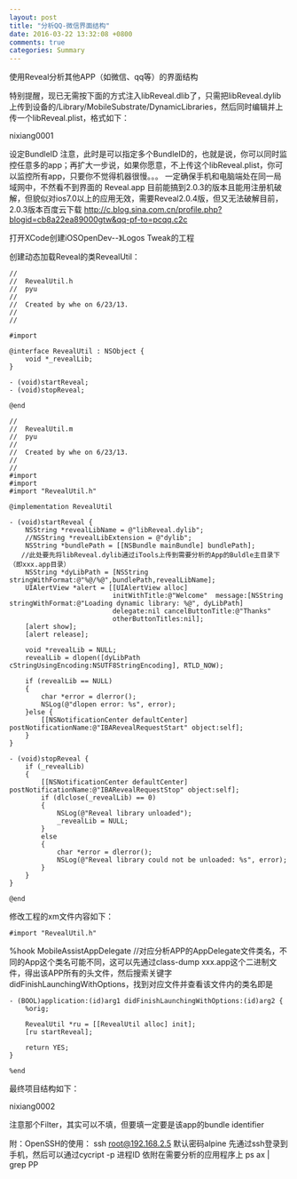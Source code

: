 ```yaml
---
layout: post
title: "分析QQ-微信界面结构"
date: 2016-03-22 13:32:08 +0800
comments: true
categories: Summary
---
```



使用Reveal分析其他APP（如微信、qq等）的界面结构 


特别提醒，现已无需按下面的方式注入libReveal.dlib了，只需把libReveal.dylib上传到设备的/Library/MobileSubstrate/DynamicLibraries，然后同时编辑并上传一个libReveal.plist，格式如下：

nixiang0001
 
 
 设定BundleID
注意，此时是可以指定多个BundleID的，也就是说，你可以同时监控任意多的app；再扩大一步说，如果你愿意，不上传这个libReveal.plist，你可以监控所有app，只要你不觉得机器很慢。。。
一定确保手机和电脑端处在同一局域网中，不然看不到界面的
Reveal.app 目前能搞到2.0.3的版本且能用注册机破解，但貌似对ios7.0以上的应用无效，需要Reveal2.0.4版，但又无法破解目前，2.0.3版本百度云下载
http://c.blog.sina.com.cn/profile.php?blogid=cb8a22ea89000gtw&qq-pf-to=pcqq.c2c





<!--more-->





打开XCode创建iOSOpenDev--》Logos Tweak的工程

创建动态加载Reveal的类RevealUtil：

	//
	//  RevealUtil.h
	//  pyu
	//
	//  Created by whe on 6/23/13.
	//
	//
	
	#import
	
	@interface RevealUtil : NSObject {
	    void *_revealLib;
	}
	
	- (void)startReveal;
	- (void)stopReveal;
	
	@end
	
	//
	//  RevealUtil.m
	//  pyu
	//
	//  Created by whe on 6/23/13.
	//
	//
	#import
	#import
	#import "RevealUtil.h"
	
	@implementation RevealUtil
	
	- (void)startReveal {
	    NSString *revealLibName = @"libReveal.dylib";
	    //NSString *revealLibExtension = @"dylib";
	    NSString *bundlePath = [[NSBundle mainBundle] bundlePath];
	   //此处要先将libReveal.dylib通过iTools上传到需要分析的App的Buldle主目录下（即xxx.app目录）
	    NSString *dyLibPath = [NSString stringWithFormat:@"%@/%@",bundlePath,revealLibName];
	    UIAlertView *alert = [[UIAlertView alloc]
	                          initWithTitle:@"Welcome"  message:[NSString stringWithFormat:@"Loading dynamic library: %@", dyLibPath]
	                          delegate:nil cancelButtonTitle:@"Thanks"
	                          otherButtonTitles:nil];
	    [alert show];
	    [alert release];
	   
	    void *revealLib = NULL;
	    revealLib = dlopen([dyLibPath cStringUsingEncoding:NSUTF8StringEncoding], RTLD_NOW);
	   
	    if (revealLib == NULL)
	    {
	        char *error = dlerror();
	        NSLog(@"dlopen error: %s", error);
	    }else {
	        [[NSNotificationCenter defaultCenter] postNotificationName:@"IBARevealRequestStart" object:self];
	    }
	}
	
	- (void)stopReveal {
	    if (_revealLib)
	    {
	        [[NSNotificationCenter defaultCenter] postNotificationName:@"IBARevealRequestStop" object:self];
	        if (dlclose(_revealLib) == 0)
	        {
	            NSLog(@"Reveal library unloaded");
	            _revealLib = NULL;
	        }
	        else
	        {
	            char *error = dlerror();
	            NSLog(@"Reveal library could not be unloaded: %s", error);
	        }
	    }
	}
	
	@end

修改工程的xm文件内容如下：

	#import "RevealUtil.h"

%hook MobileAssistAppDelegate //对应分析APP的AppDelegate文件类名，不同的App这个类名可能不同，这可以先通过class-dump  xxx.app这个二进制文件，得出该APP所有的头文件，然后搜索关键字didFinishLaunchingWithOptions，找到对应文件并查看该文件内的类名即是

	- (BOOL)application:(id)arg1 didFinishLaunchingWithOptions:(id)arg2 {
	    %orig;
	   
	    RevealUtil *ru = [[RevealUtil alloc] init];
	    [ru startReveal];
	   
	    return YES;
	}
	
	%end

最终项目结构如下：

nixiang0002

注意那个Filter，其实可以不填，但要填一定要是该app的bundle identifier



附：OpenSSH的使用：
       ssh root@192.168.2.5 默认密码alpine
     先通过ssh登录到手机，然后可以通过cycript -p 进程ID   依附在需要分析的应用程序上  ps ax | grep PP